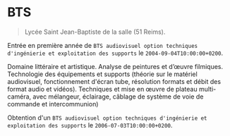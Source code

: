 # BTS

> Lycée Saint Jean-Baptiste de la salle (51 Reims).

Entrée en première année de `BTS audiovisuel option techniques d'ingénierie et exploitation des supports` le `2004-09-04T10:00:00+0200`.

Domaine littéraire et artistique. Analyse de peintures et d’œuvre filmiques.
Technologie des équipements et supports (théorie sur le matériel audiovisuel, fonctionnement d'écran tube, résolution formats et débit des format audio et vidéos).
Techniques et mise en œuvre de plateau multi-caméra, avec mélangeur, éclairage, câblage de système de voie de commande et intercommunion)

Obtention d'un `BTS audiovisuel option techniques d'ingénierie et exploitation des supports` le `2006-07-03T10:00:00+0200`.
